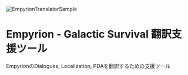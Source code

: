 ![EmpyrionTranslatorSample](https://github.com/Kur0butiMegane/EmpyrionTranslator/assets/58909792/83defb0f-b49a-4d18-81f8-1950c64b96ed)

# Empyrion - Galactic Survival 翻訳支援ツール

EmpyrionのDialogues, Localization, PDAを翻訳するための支援ツール
